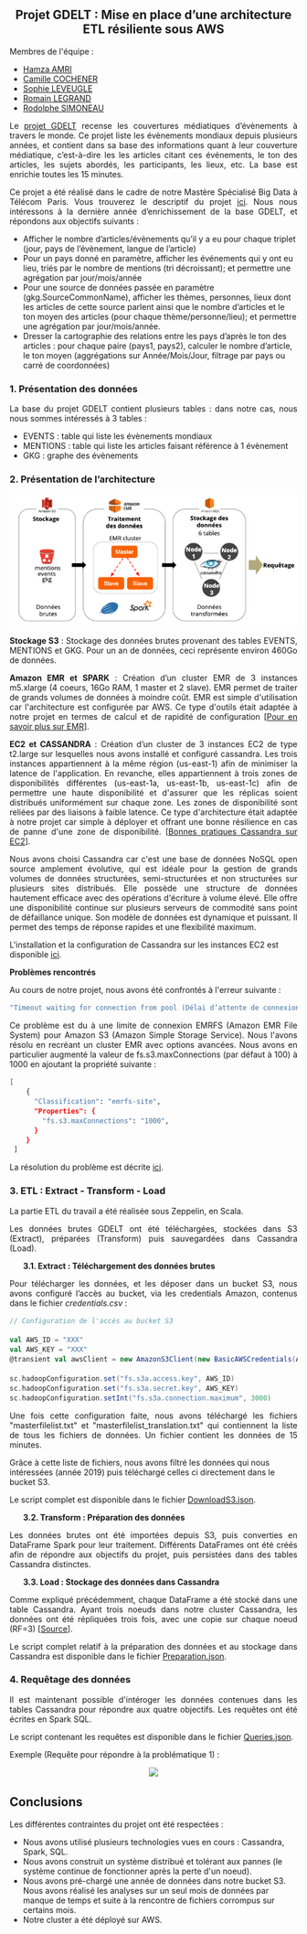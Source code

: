 <div align='center'><h2>Projet GDELT : Mise en place d’une architecture ETL résiliente sous AWS</h2></div>

Membres de l'équipe :
<ul> 
  <li><a href="https://github.com/hamza-04">Hamza AMRI</a></li>
  <li><a href="https://github.com/camillecochener">Camille COCHENER</a></li>
  <li><a href="https://github.com/sophieleveugle">Sophie LEVEUGLE</a></li>
  <li><a href="https://github.com/ms2020bgd/Romain_Legrand">Romain LEGRAND</a></li>
  <li><a href="https://github.com/rodolphesimoneau">Rodolphe SIMONEAU</a></li>
</ul>

<p align='justify'>Le <a href="https://www.gdeltproject.org/">projet GDELT</a> recense les couvertures médiatiques d’évènements à travers le monde. Ce projet liste les évènements mondiaux depuis plusieurs années, et contient dans sa base des informations quant à leur couverture médiatique, c’est-à-dire les les articles citant ces événements, le ton des articles, les sujets abordés, les participants, les lieux, etc.
La base est enrichie toutes les 15 minutes.</p>  

<p align='justify'>Ce projet a été réalisé dans le cadre de notre Mastère Spécialisé Big Data à Télécom Paris. Vous trouverez le descriptif du projet <a href="http://andreiarion.github.io/projet2019.html">ici</a>.
Nous nous intéressons à la dernière année d’enrichissement de la base GDELT, et répondons aux objectifs suivants :</p>

<ul>
<li> Afficher le nombre d’articles/évènements qu’il y a eu pour chaque triplet (jour, pays de l’évènement, langue de l’article) </li>
<li> Pour un pays donné en paramètre, afficher les événements qui y ont eu lieu, triés par le nombre de mentions (tri décroissant); et permettre une agrégation par jour/mois/année</li>
<li> Pour une source de données passée en paramètre (gkg.SourceCommonName), afficher les thèmes, personnes, lieux dont les articles de cette source parlent ainsi que le nombre d’articles et le ton moyen des articles (pour chaque thème/personne/lieu); et permettre une agrégation par jour/mois/année.</li>
<li> Dresser la cartographie des relations entre les pays d’après le ton des articles : pour chaque paire (pays1, pays2), calculer le nombre d’article, le ton moyen (aggrégations sur Année/Mois/Jour, filtrage par pays ou carré de coordonnées)</li>
</ul>

<h3>1. Présentation des données</h3>

<p align='justify'>La base du projet GDELT contient plusieurs tables : dans notre cas, nous nous sommes intéressés à 3 tables : </p>

<ul>
<li> EVENTS : table qui liste les évènements mondiaux</li>
<li> MENTIONS : table qui liste les articles faisant référence à 1 évènement</li>
<li> GKG : graphe des évènements</li>
</ul>

<h3>2. Présentation de l’architecture</h3>

<p align="center">
  <img src="Architecture.png" />
</p>

<p align='justify'><b>Stockage S3</b> : Stockage des données brutes provenant des tables EVENTS, MENTIONS et GKG. Pour un an de données, ceci représente environ 460Go de données.<br></p>   
<p align='justify'><b>Amazon EMR et SPARK</b> :  Création d’un cluster EMR de 3 instances m5.xlarge (4 coeurs, 16Go RAM, 1 master et 2 slave). EMR permet de traiter de grands volumes de données à moindre coût. EMR est simple d'utilisation car l'architecture est configurée par AWS. Ce type d'outils était adaptée à notre projet en termes de calcul et de rapidité de configuration [<a href="https://aws.amazon.com/fr/emr/">Pour en savoir plus sur EMR</a>].<br></p>
<p align='justify'><b>EC2 et CASSANDRA</b> : Création d’un cluster de 3 instances EC2 de type t2.large sur lesquelles nous avons installé et configuré cassandra. Les trois instances appartiennent à la même région (us-east-1) afin de minimiser la latence de l'application. En revanche, elles appartiennent à trois zones de disponibilités différentes (us-east-1a, us-east-1b, us-east-1c) afin de permettre une haute disponibilité et d'assurer que les réplicas soient distribués uniformément sur chaque zone. Les zones de disponibilité sont reliées par des liaisons à faible latence. Ce type d'architecture était adaptée à notre projet car simple à déployer et offrant une bonne résilience en cas de panne d'une zone de disponibilité. [<a href="https://aws.amazon.com/fr/blogs/big-data/best-practices-for-running-apache-cassandra-on-amazon-ec2/">Bonnes pratiques Cassandra sur EC2</a>].<br></p>

<p align='justify'>Nous avons choisi Cassandra car c'est une base de données NoSQL open source amplement
évolutive, qui est idéale pour la gestion de grands volumes de données structurées, semi-structurées et non structurées sur plusieurs sites distribués. Elle possède une structure de données hautement efficace avec des opérations d'écriture à volume élevé. 
Elle offre une disponibilité continue sur plusieurs serveurs de commodité sans point de défaillance unique. Son  modèle de données est dynamique et puissant. Il permet des temps de réponse rapides et une flexibilité maximum.</p>

L'installation et la configuration de Cassandra sur les instances EC2 est disponible <a href="https://github.com/camillecochener/PostMasterDegree_DataScience_Projects/blob/master/ETL%20building%20for%20GDELT%20Data%20Analysis/Cassandra_configuration.md">ici</a>. 

<b>Problèmes rencontrés</b>

Au cours de notre projet, nous avons été confrontés à l'erreur suivante :

``` bash
"Timeout waiting for connection from pool (Délai d’attente de connexion du pool expiré)."
```

<p align='justify'>Ce problème est du à une limite de connexion EMRFS (Amazon EMR File System) pour Amazon S3 (Amazon Simple Storage Service). Nous l'avons résolu en recréant un cluster EMR avec options avancées. Nous avons en particulier augmenté la valeur de fs.s3.maxConnections (par défaut à 100) à 1000 en ajoutant la propriété suivante : </p>

``` bash
[
    {
      "Classification": "emrfs-site",
      "Properties": {
        "fs.s3.maxConnections": "1000",
      }
    }
 ]
```

La résolution du problème est décrite <a href="https://aws.amazon.com/fr/premiumsupport/knowledge-center/emr-timeout-connection-wait/">ici</a>.

<h3>3. ETL : Extract - Transform - Load</h3>

<p>La partie ETL du travail a été réalisée sous Zeppelin, en Scala.</p>
  
<p align='justify'>Les données brutes GDELT ont été téléchargées, stockées dans S3 (Extract), préparées (Transform) puis sauvegardées dans Cassandra (Load).</p>


<ul><b>3.1. Extract : Téléchargement des données brutes</b></ul>
  
<p align='justify'>Pour télécharger les données, et les déposer dans un bucket S3, nous avons configuré l’accès au bucket, via les credentials Amazon, contenus dans le fichier <i>credentials.csv</i> : </p>
  
``` scala
// Configuration de l'accès au bucket S3
    
val AWS_ID = "XXX"
val AWS_KEY = "XXX"
@transient val awsClient = new AmazonS3Client(new BasicAWSCredentials(AWS_ID, AWS_KEY))

sc.hadoopConfiguration.set("fs.s3a.access.key", AWS_ID) 
sc.hadoopConfiguration.set("fs.s3a.secret.key", AWS_KEY) 
sc.hadoopConfiguration.setInt("fs.s3a.connection.maximum", 3000)
```
<p align='justify'>Une fois cette configuration faite, nous avons téléchargé les fichiers "masterfilelist.txt" et "masterfilelist_translation.txt" qui contiennent la liste de tous les fichiers de données. Un fichier contient les données de 15 minutes.</p>

<p>Grâce à cette liste de fichiers, nous avons filtré les données qui nous intéressées (année 2019) puis téléchargé celles ci directement dans le bucket S3.</p>

<p>Le script complet est disponible dans le fichier <a href="https://github.com/camillecochener/PostMasterDegree_DataScience_Projects/tree/master/ETL%20building%20for%20GDELT%20Data%20Analysis/Zeppelin%20Notebook">DownloadS3.json</a>.</p>

<ul><b>3.2. Transform : Préparation des données</b></ul>

<p align='justify'>Les données brutes ont été importées depuis S3, puis converties en DataFrame Spark pour leur traitement. 
Différents DataFrames ont été créés afin de répondre aux objectifs du projet, puis persistées dans des tables Cassandra distinctes.</p>

<ul><b>3.3. Load : Stockage des données dans Cassandra</b></ul>

<p align='justify'>
Comme expliqué précédemment, chaque DataFrame a été stocké dans une table Cassandra. Ayant trois noeuds dans notre cluster Cassandra, les données ont été répliquées trois fois, avec une copie sur chaque noeud (RF=3) [<a href="https://docs.apigee.com/private-cloud/v4.17.09/about-cassandra-replication-factor-and-consistency-level">Source</a>].</p>

<p align='justify'>Le script complet relatif à la préparation des données et au stockage dans Cassandra est disponible dans le fichier <a href="https://github.com/camillecochener/PostMasterDegree_DataScience_Projects/tree/master/ETL%20building%20for%20GDELT%20Data%20Analysis/Zeppelin%20Notebook">Preparation.json</a>.</p>

<h3>4. Requêtage des données</h3>

<p align='justify'>Il est maintenant possible d'intéroger les données contenues dans les tables Cassandra pour répondre aux quatre objectifs. Les requêtes ont été écrites en Spark SQL.</p>

<p>Le script contenant les requêtes est disponible dans le fichier <a href="https://github.com/camillecochener/PostMasterDegree_DataScience_Projects/tree/master/ETL%20building%20for%20GDELT%20Data%20Analysis/Zeppelin%20Notebook">Queries.json</a>.</p>

<p>Exemple (Requête pour répondre à la problématique 1) :</p>

<p align="center">
  <img src="Exemple résultat Q1.png" />
</p>

<h2>Conclusions</h2>

<p>Les différentes contraintes du projet ont été respectées :</p>

<ul>
<li> Nous avons utilisé plusieurs technologies vues en cours : Cassandra, Spark, SQL.</li>
<li> Nous avons construit un système distribué et tolérant aux pannes (le système continue de fonctionner après la perte d'un noeud).</li>
<li> Nous avons pré-chargé une année de données dans notre bucket S3. Nous avons réalisé les analyses sur un seul mois de données par manque de temps et suite à la rencontre de fichiers corrompus sur certains mois.</li>
<li> Notre cluster a été déployé sur AWS.</li>
</ul>
